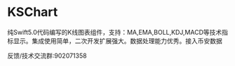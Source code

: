 # KSChart
纯Swift5.0代码编写的K线图表组件，支持：MA,EMA,BOLL,KDJ,MACD等技术指标显示。集成使用简单，二次开发扩展强大。数据处理能力优秀。接入币安数据

反馈/技术交流群:902071358

